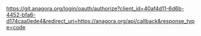 https://git.anagora.org/login/oauth/authorize?client_id=40af4d11-6d6b-4452-bfa6-d174caa0ede4&redirect_uri=https://anagora.org/api/callback&response_type=code
